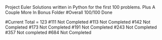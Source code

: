 Project Euler
 Solutions written in Python for the first 100 problems. Plus A Couple More In Bonus Folder
#Overall 100/100 Done

#Current Total = 123
#111 Not Completed
#113 Not Completed
#142 Not Completed
#173 Not Completed
#191 Not Completed
#243 Not Completed
#357 Not completed
#684 Not Completed